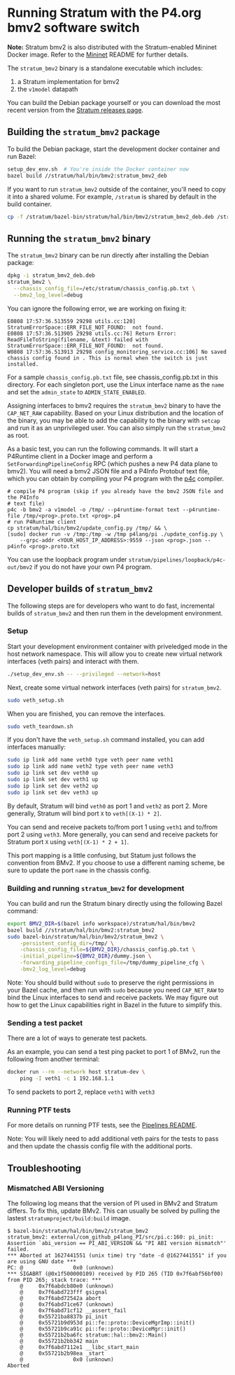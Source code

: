 <!--
Copyright 2018 Barefoot Networks, Inc.
Copyright 2018-present Open Networking Foundation

SPDX-License-Identifier: Apache-2.0
-->

# Running Stratum with the P4.org bmv2 software switch

**Note:** Stratum bmv2 is also distributed with the Stratum-enabled
Mininet Docker image. Refer to the [Mininet](/tools/mininet/README.md) README
for further details.

The `stratum_bmv2` binary is a standalone executable which includes:
1. a Stratum implementation for bmv2
2. the `v1model` datapath

You can build the Debian package yourself or you can download the most
recent version from the
[Stratum releases page](https://github.com/stratum/stratum/releases).

## Building the `stratum_bmv2` package

To build the Debian package, start the development docker container and run
Bazel:

```bash
setup_dev_env.sh  # You're inside the Docker container now
bazel build //stratum/hal/bin/bmv2:stratum_bmv2_deb
```

If you want to run `stratum_bmv2` outside of the container, you'll need to
copy it into a shared volume. For example, `/stratum` is shared by default
in the build container.

```bash
cp -f /stratum/bazel-bin/stratum/hal/bin/bmv2/stratum_bmv2_deb.deb /stratum/
```

## Running the `stratum_bmv2` binary

The `stratum_bmv2` binary can be run directly after installing the
Debian package:

```bash
dpkg -i stratum_bmv2_deb.deb
stratum_bmv2 \
  --chassis_config_file=/etc/stratum/chassis_config.pb.txt \
  --bmv2_log_level=debug
```

You can ignore the following error, we are working on fixing it:
```
E0808 17:57:36.513559 29298 utils.cc:120] StratumErrorSpace::ERR_FILE_NOT_FOUND:  not found.
E0808 17:57:36.513905 29298 utils.cc:76] Return Error: ReadFileToString(filename, &text) failed with StratumErrorSpace::ERR_FILE_NOT_FOUND:  not found.
W0808 17:57:36.513913 29298 config_monitoring_service.cc:106] No saved chassis config found in . This is normal when the switch is just installed.
```

For a sample `chassis_config.pb.txt` file, see chassis_config.pb.txt in this
directory. For each singleton port, use the Linux interface name as the `name`
and set the `admin_state` to `ADMIN_STATE_ENABLED`.

Assigning interfaces to bmv2 requires the `stratum_bmv2` binary to have the
`CAP_NET_RAW` capability. Based on your Linux distribution and the location of
the binary, you may be able to add the capability to the binary with `setcap`
and run it as an unprivileged user. You can also simply run the `stratum_bmv2`
as root.

As a basic test, you can run the following commands. It will start a P4Runtime
client in a Docker image and perform a `SetForwardingPipelineConfig` RPC (which
pushes a new P4 data plane to bmv2). You will need a bmv2 JSON file and a P4Info
Protobuf text file, which you can obtain by compiling your P4 program with the
[p4c](https://github.com/p4lang/p4c) compiler.
```
# compile P4 program (skip if you already have the bmv2 JSON file and the P4Info
# text file)
p4c -b bmv2 -a v1model -o /tmp/ --p4runtime-format text --p4runtime-file /tmp/<prog>.proto.txt <prog>.p4
# run P4Runtime client
cp stratum/hal/bin/bmv2/update_config.py /tmp/ && \
[sudo] docker run -v /tmp:/tmp -w /tmp p4lang/pi ./update_config.py \
    --grpc-addr <YOUR_HOST_IP_ADDRESS>:9559 --json <prog>.json --p4info <prog>.proto.txt
```

You can use the loopback program under `stratum/pipelines/loopback/p4c-out/bmv2`
if you do not have your own P4 program.

## Developer builds of `stratum_bmv2`

The following steps are for developers who want to do fast, incremental builds of
`stratum_bmv2` and then run them in the development environment.

### Setup

Start your development environment container with priveledged mode in the host
network namespace. This will allow you to create new virtual network interfaces
(veth pairs) and interact with them.

```bash
./setup_dev_env.sh -- --privileged --network=host
```

Next, create some virtual network interfaces (veth pairs) for `stratum_bmv2`.

```bash
sudo veth_setup.sh
```

When you are finished, you can remove the interfaces.
```bash
sudo veth_teardown.sh
```

If you don't have the `veth_setup.sh` command installed, you can
add interfaces manually:
```bash
sudo ip link add name veth0 type veth peer name veth1
sudo ip link add name veth2 type veth peer name veth3
sudo ip link set dev veth0 up
sudo ip link set dev veth1 up
sudo ip link set dev veth2 up
sudo ip link set dev veth3 up
```

By default, Stratum will bind `veth0` as port 1 and `veth2` as port 2.
More generally, Stratum will bind port `X` to `veth[(X-1) * 2]`.

You can send and receive packets to/from port 1 using `veth1` and
to/from port 2 using `veth3`. More generally, you can send and receive
packets for Stratum port `X` using `veth[(X-1) * 2 + 1]`.

This port mapping is a little confusing, but Statum just follows the
convention from BMv2. If you choose to use a different naming scheme,
be sure to update the port `name` in the chassis config.

### Building and running `stratum_bmv2` for development

You can build and run the Stratum binary directly using the following
Bazel command:

```bash
export BMV2_DIR=$(bazel info workspace)/stratum/hal/bin/bmv2
bazel build //stratum/hal/bin/bmv2:stratum_bmv2
sudo bazel-bin/stratum/hal/bin/bmv2/stratum_bmv2 \
    -persistent_config_dir=/tmp/ \
    -chassis_config_file=${BMV2_DIR}/chassis_config.pb.txt \
    -initial_pipeline=${BMV2_DIR}/dummy.json \
    -forwarding_pipeline_configs_file=/tmp/dummy_pipeline_cfg \
    -bmv2_log_level=debug
```

Note: You should build without `sudo` to preserve the right permissions
in your Bazel cache, and then run with `sudo` because you need
`CAP_NET_RAW` to bind the Linux interfaces to send and receive packets.
We may figure out how to get the Linux capabilities right in Bazel in
the future to simplify this.

<!--
FIXME(bocon): try to merge the commands by giving `stratum_bmv2`
              permission to bind interfaces
-->

### Sending a test packet

There are a lot of ways to generate test packets.

As an example, you can send a test ping packet to port 1 of BMv2, run
the following from another terminal:

```bash
docker run --rm --network host stratum-dev \
    ping -I veth1 -c 1 192.168.1.1
```

To send packets to port 2, replace `veth1` with `veth3`

### Running PTF tests

For more details on running PTF tests, see the
[Pipelines README](../../../pipelines/README.md).

Note: You will likely need to add additional veth pairs for the tests to
pass and then update the chassis config file with the additional ports.

## Troubleshooting

### Mismatched ABI Versioning

The following log means that the version of PI used in BMv2 and Stratum
differs. To fix this, update BMv2. This can usually be solved by pulling
the lastest `stratumproject/build:build` image.

```
$ bazel-bin/stratum/hal/bin/bmv2/stratum_bmv2
stratum_bmv2: external/com_github_p4lang_PI/src/pi.c:160: pi_init: Assertion `abi_version == PI_ABI_VERSION && "PI ABI version mismatch"' failed.
*** Aborted at 1627441551 (unix time) try "date -d @1627441551" if you are using GNU date ***
PC: @                0x0 (unknown)
*** SIGABRT (@0x1f500000109) received by PID 265 (TID 0x7f6abf56bf00) from PID 265; stack trace: ***
    @     0x7f6abdcb80e0 (unknown)
    @     0x7f6abd723fff gsignal
    @     0x7f6abd72542a abort
    @     0x7f6abd71ce67 (unknown)
    @     0x7f6abd71cf12 __assert_fail
    @     0x55721ba8837b pi_init
    @     0x55721b9d953d pi::fe::proto::DeviceMgrImp::init()
    @     0x55721b9ca91c pi::fe::proto::DeviceMgr::init()
    @     0x55721b2ba6fc stratum::hal::bmv2::Main()
    @     0x55721b2bb342 main
    @     0x7f6abd7112e1 __libc_start_main
    @     0x55721b2b98ea _start
    @                0x0 (unknown)
Aborted
```